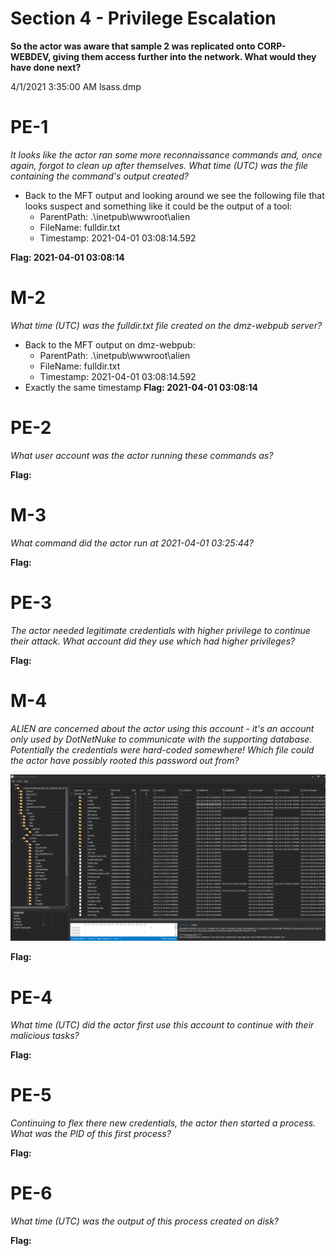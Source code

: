 # Section 4 - Privilege Escalation
**So the actor was aware that sample 2 was replicated onto CORP-WEBDEV, giving them access further into the network. What would they have done next?**

4/1/2021  3:35:00 AM lsass.dmp


# PE-1
*It looks like the actor ran some more reconnaissance commands and, once again, forgot to clean up after themselves. What time (UTC) was the file containing the command's output created?*
* Back to the MFT output and looking around we see the following file that looks suspect and something like it could be the output of a tool:
  * ParentPath: .\inetpub\wwwroot\alien
  * FileName: fulldir.txt
  * Timestamp: 2021-04-01 03:08:14.592

**Flag: 2021-04-01 03:08:14**

# M-2
*What time (UTC) was the fulldir.txt file created on the dmz-webpub server?*
* Back to the MFT output on dmz-webpub:
  * ParentPath: .\inetpub\wwwroot\alien
  * FileName: fulldir.txt
  * Timestamp: 2021-04-01 03:08:14.592
* Exactly the same timestamp
**Flag: 2021-04-01 03:08:14**

# PE-2
*What user account was the actor running these commands as?*


**Flag:**

# M-3
*What command did the actor run at 2021-04-01 03:25:44?*

**Flag:**

# PE-3
*The actor needed legitimate credentials with higher privilege to continue their attack. What account did they use which had higher privileges?*

**Flag:**


# M-4
*ALIEN are concerned about the actor using this account - it's an account only used by DotNetNuke to communicate with the supporting database. Potentially the credentials were hard-coded somewhere! Which file could the actor have possibly rooted this password out from?*

![Screenshot from MFT Explorer](2022-02-06-03-55-24.png)

**Flag:**

# PE-4
*What time (UTC) did the actor first use this account to continue with their malicious tasks?*




**Flag:**

# PE-5
*Continuing to flex there new credentials, the actor then started a process. What was the PID of this first process?*




**Flag:**

# PE-6
*What time (UTC) was the output of this process created on disk?*



**Flag:**